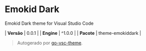 # Emokid Dark

Emokid Dark theme for Visual Studio Code

| **Versão** | 0.0.1 |
| **Engine** | ^1.0.0 |
| **Pacote** | theme-emokiddark |

> Autogerado por [go-vsc-theme](https://github.com/natalbu/go-vsc-theme).

